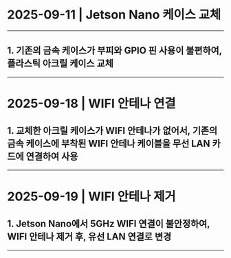 # 2025-09-11 | Jetson Nano 케이스 교체 

---

## 1. 기존의 금속 케이스가 부피와 GPIO 핀 사용이 불편하여, 플라스틱 아크릴 케이스 교체

---

# 2025-09-18 | WIFI 안테나 연결

## 1. 교체한 아크릴 케이스가 WIFI 안테나가 없어서, 기존의 금속 케이스에 부착된 WIFI 안테나 케이블을 무선 LAN 카드에 연결하여 사용

---

# 2025-09-19 | WIFI 안테나 제거

## 1. Jetson Nano에서 5GHz WIFI 연결이 불안정하여, WIFI 안테나 제거 후, 유선 LAN 연결로 변경

---